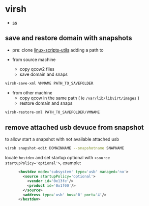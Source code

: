 # virsh

- [ss](#ss)

## save and restore domain with snapshots

- pre: clone [linux-scripts-utils](https://github.com/devel0/linux-scripts-utils/tree/master) adding a path to

- from source machine
  - copy qcow2 files
  - save domain and snaps

```sh
virsh-save-xml VMNAME PATH_TO_SAVEFOLDER
```

- from other machine
  - copy qcow in the same path ( ie `/var/lib/libvirt/images` )
  - restore domain and snaps

```sh
virsh-restore-xml PATH_TO_SAVEFOLDER/VMNAME
```

## remove attached usb devuce from snapshot

to allow start a snapshot with not available attached usb

```sh
virsh snapshot-edit DOMAINNAME --snapshotname SNAPNAME
```

locate `hostdev` and set startup optional with `<source startupPolicy='optional'>`, example:

```xml
      <hostdev mode='subsystem' type='usb' managed='no'>
        <source startupPolicy='optional'>
          <vendor id='0x13fe'/>
          <product id='0x1f00'/>
        </source>
        <address type='usb' bus='0' port='4'/>
      </hostdev>
```